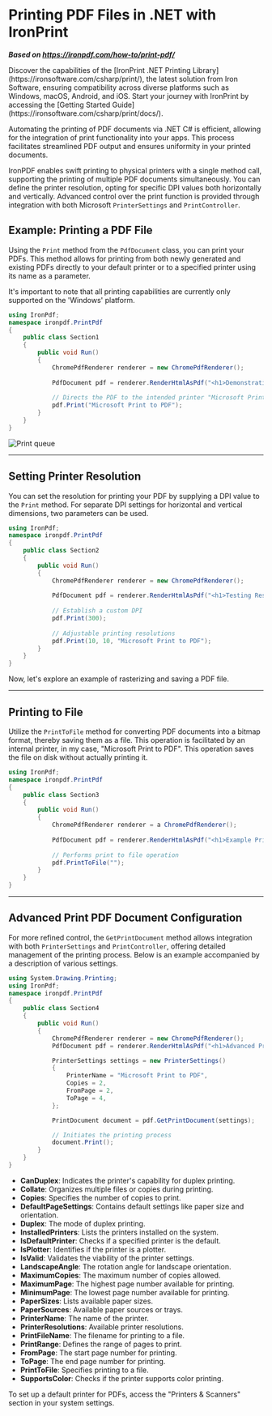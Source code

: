 # Printing PDF Files in .NET with IronPrint

***Based on <https://ironpdf.com/how-to/print-pdf/>***


<div class="alert alert-info iron-variant-1" role="alert">
	Discover the capabilities of the [IronPrint .NET Printing Library](https://ironsoftware.com/csharp/print/), the latest solution from Iron Software, ensuring compatibility across diverse platforms such as Windows, macOS, Android, and iOS. Start your journey with IronPrint by accessing the [Getting Started Guide](https://ironsoftware.com/csharp/print/docs/).
</div>

Automating the printing of PDF documents via .NET C# is efficient, allowing for the integration of print functionality into your apps. This process facilitates streamlined PDF output and ensures uniformity in your printed documents.

IronPDF enables swift printing to physical printers with a single method call, supporting the printing of multiple PDF documents simultaneously. You can define the printer resolution, opting for specific DPI values both horizontally and vertically. Advanced control over the print function is provided through integration with both Microsoft `PrinterSettings` and `PrintController`.

## Example: Printing a PDF File

Using the `Print` method from the `PdfDocument` class, you can print your PDFs. This method allows for printing from both newly generated and existing PDFs directly to your default printer or to a specified printer using its name as a parameter.

It's important to note that all printing capabilities are currently only supported on the 'Windows' platform.

```cs
using IronPdf;
namespace ironpdf.PrintPdf
{
    public class Section1
    {
        public void Run()
        {
            ChromePdfRenderer renderer = new ChromePdfRenderer();
            
            PdfDocument pdf = renderer.RenderHtmlAsPdf("<h1>Demonstrating Print</h1>");
            
            // Directs the PDF to the intended printer "Microsoft Print to PDF"
            pdf.Print("Microsoft Print to PDF");
        }
    }
}
```

<div class="content-img-align-center">
    <div class="center-image-wrapper">
         <img src="https://ironpdf.com/static-assets/pdf/how-to/print-pdf/print-queue.webp" alt="Print queue" class="img-responsive add-shadow">
    </div>
</div>

<hr>

## Setting Printer Resolution

You can set the resolution for printing your PDF by supplying a DPI value to the `Print` method. For separate DPI settings for horizontal and vertical dimensions, two parameters can be used.

```cs
using IronPdf;
namespace ironpdf.PrintPdf
{
    public class Section2
    {
        public void Run()
        {
            ChromePdfRenderer renderer = new ChromePdfRenderer();
            
            PdfDocument pdf = renderer.RenderHtmlAsPdf("<h1>Testing Resolution</h1>");
            
            // Establish a custom DPI
            pdf.Print(300);
            
            // Adjustable printing resolutions
            pdf.Print(10, 10, "Microsoft Print to PDF");
        }
    }
}
```

Now, let's explore an example of rasterizing and saving a PDF file.

<hr>

## Printing to File

Utilize the `PrintToFile` method for converting PDF documents into a bitmap format, thereby saving them as a file. This operation is facilitated by an internal printer, in my case, "Microsoft Print to PDF". This operation saves the file on disk without actually printing it.

```cs
using IronPdf;
namespace ironpdf.PrintPdf
{
    public class Section3
    {
        public void Run()
        {
            ChromePdfRenderer renderer = a ChromePdfRenderer();
            
            PdfDocument pdf = renderer.RenderHtmlAsPdf("<h1>Example Print to File</h1>");
            
            // Performs print to file operation
            pdf.PrintToFile("");
        }
    }
}
```

<hr>

## Advanced Print PDF Document Configuration

For more refined control, the `GetPrintDocument` method allows integration with both `PrinterSettings` and `PrintController`, offering detailed management of the printing process. Below is an example accompanied by a description of various settings.

```cs
using System.Drawing.Printing;
using IronPdf;
namespace ironpdf.PrintPdf
{
    public class Section4
    {
        public void Run()
        {
            ChromePdfRenderer renderer = new ChromePdfRenderer();
            PdfDocument pdf = renderer.RenderHtmlAsPdf("<h1>Advanced Printing</h1>");

            PrinterSettings settings = new PrinterSettings()
            {
                PrinterName = "Microsoft Print to PDF",
                Copies = 2,
                FromPage = 2,
                ToPage = 4,
            };

            PrintDocument document = pdf.GetPrintDocument(settings);

            // Initiates the printing process
            document.Print();
        }
    }
}
```
- **CanDuplex**: Indicates the printer's capability for duplex printing.
- **Collate**: Organizes multiple files or copies during printing.
- **Copies**: Specifies the number of copies to print.
- **DefaultPageSettings**: Contains default settings like paper size and orientation.
- **Duplex**: The mode of duplex printing.
- **InstalledPrinters**: Lists the printers installed on the system.
- **IsDefaultPrinter**: Checks if a specified printer is the default.
- **IsPlotter**: Identifies if the printer is a plotter.
- **IsValid**: Validates the viability of the printer settings.
- **LandscapeAngle**: The rotation angle for landscape orientation.
- **MaximumCopies**: The maximum number of copies allowed.
- **MaximumPage**: The highest page number available for printing.
- **MinimumPage**: The lowest page number available for printing.
- **PaperSizes**: Lists available paper sizes.
- **PaperSources**: Available paper sources or trays.
- **PrinterName**: The name of the printer.
- **PrinterResolutions**: Available printer resolutions.
- **PrintFileName**: The filename for printing to a file.
- **PrintRange**: Defines the range of pages to print.
- **FromPage**: The start page number for printing.
- **ToPage**: The end page number for printing.
- **PrintToFile**: Specifies printing to a file.
- **SupportsColor**: Checks if the printer supports color printing.

To set up a default printer for PDFs, access the "Printers & Scanners" section in your system settings.